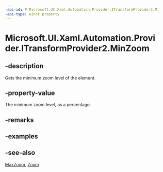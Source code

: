 ```yaml
---
-api-id: P:Microsoft.UI.Xaml.Automation.Provider.ITransformProvider2.MinZoom
-api-type: winrt property
---
```


<!-- Property syntax
public double MinZoom { get; }
-->

# Microsoft.UI.Xaml.Automation.Provider.ITransformProvider2.MinZoom

## -description
Gets the minimum zoom level of the element.

## -property-value
The minimum zoom level, as a percentage.

## -remarks

## -examples

## -see-also
[MaxZoom](itransformprovider2_maxzoom.md), [Zoom](itransformprovider2_zoom_1427900009.md)
